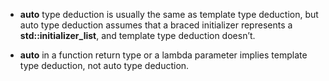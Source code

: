 - **auto** type deduction is usually the same as template type deduction, but auto type deduction assumes that a braced initializer represents a **std::initializer_list**, and template type deduction doesn’t.

- **auto** in a function return type or a lambda parameter implies template type deduction, not auto type deduction.